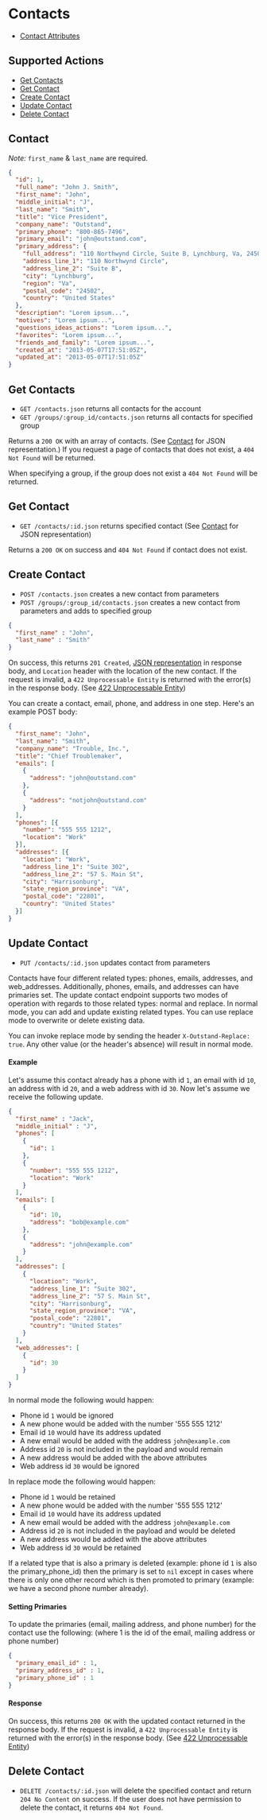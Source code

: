# Contacts

* [Contact Attributes](#contact)

## Supported Actions

* [Get Contacts](#get-contacts)
* [Get Contact](#get-contact)
* [Create Contact](#create-contact)
* [Update Contact](#update-contact)
* [Delete Contact](#delete-contact)

## Contact

*Note:* ```first_name``` & ```last_name``` are required.

```json
{
  "id": 1,
  "full_name": "John J. Smith",
  "first_name": "John",
  "middle_initial": "J",
  "last_name": "Smith",
  "title": "Vice President",
  "company_name": "Outstand",
  "primary_phone": "800-865-7496",
  "primary_email": "john@outstand.com",
  "primary_address": {
    "full_address": "110 Northwynd Circle, Suite B, Lynchburg, Va, 24502, United States",
    "address_line_1": "110 Northwynd Circle",
    "address_line_2": "Suite B",
    "city": "Lynchburg",
    "region": "Va",
    "postal_code": "24502",
    "country": "United States"
  },
  "description": "Lorem ipsum...",
  "motives": "Lorem ipsum...",
  "questions_ideas_actions": "Lorem ipsum...",
  "favorites": "Lorem ipsum...",
  "friends_and_family": "Lorem ipsum...",
  "created_at": "2013-05-07T17:51:05Z",
  "updated_at": "2013-05-07T17:51:05Z"
}
```

## Get Contacts

* ```GET /contacts.json``` returns all contacts for the account
* ```GET /groups/:group_id/contacts.json``` returns all contacts for specified group

Returns a ```200 OK``` with an array of contacts. (See [Contact](#contact) for JSON representation.) If you request a page of contacts that does not exist, a ```404 Not Found``` will be returned.

When specifying a group, if the group does not exist a ```404 Not Found``` will be returned.

## Get Contact

* ```GET /contacts/:id.json``` returns specified contact (See [Contact](#contact) for JSON representation)

Returns a ```200 OK``` on success and ```404 Not Found``` if contact does not exist.

## Create Contact

* ```POST /contacts.json``` creates a new contact from parameters
* ```POST /groups/:group_id/contacts.json``` creates a new contact from parameters and adds to specified group

```json
{
  "first_name" : "John",
  "last_name" : "Smith"
}
```

On success, this returns ```201 Created```, [JSON representation](#contact) in response body, and ```Location``` header with the location of the new contact. If the request is invalid, a ```422 Unprocessable Entity``` is returned with the error(s) in the response body. (See [422 Unprocessable Entity](https://github.com/outstand/api-docs/blob/master/422.md))

You can create a contact, email, phone, and address in one step.  Here's an example POST body:

```json
{
  "first_name": "John",
  "last_name": "Smith",
  "company_name": "Trouble, Inc.",
  "title": "Chief Troublemaker",
  "emails": [
    {
      "address": "john@outstand.com"
    },
    {
      "address": "notjohn@outstand.com"
    }
  ],
  "phones": [{
    "number": "555 555 1212",
    "location": "Work"
  }],
  "addresses": [{
    "location": "Work",
    "address_line_1": "Suite 302",
    "address_line_2": "57 S. Main St",
    "city": "Harrisonburg",
    "state_region_province": "VA",
    "postal_code": "22801",
    "country": "United States"
  }]
}
```

## Update Contact

* ```PUT /contacts/:id.json``` updates contact from parameters

Contacts have four different related types: phones, emails, addresses, and web_addresses.  Additionally, phones, emails, and addresses can have primaries set.
The update contact endpoint supports two modes of operation with regards to those related types: normal and replace. In normal mode, you can add and update existing related types. You can use replace mode to overwrite or delete existing data.

You can invoke replace mode by sending the header `X-Outstand-Replace: true`.  Any other value (or the header's absence) will result in normal mode.

#### Example

Let's assume this contact already has a phone with id `1`, an email with id `10`, an address with id `20`, and a web address with id `30`.  Now let's assume we receive the following update.

```json
{
  "first_name" : "Jack",
  "middle_initial" : "J",
  "phones": [
    {
      "id": 1
    },
    {
      "number": "555 555 1212",
      "location": "Work"
    }
  ],
  "emails": [
    {
      "id": 10,
      "address": "bob@example.com"
    },
    {
      "address": "john@example.com"
    }
  ],
  "addresses": [
    {
      "location": "Work",
      "address_line_1": "Suite 302",
      "address_line_2": "57 S. Main St",
      "city": "Harrisonburg",
      "state_region_province": "VA",
      "postal_code": "22801",
      "country": "United States"
    }
  ],
  "web_addresses": [
    {
      "id": 30
    }
  ]
}
```

In normal mode the following would happen:
- Phone id `1` would be ignored
- A new phone would be added with the number '555 555 1212'
- Email id `10` would have its address updated
- A new email would be added with the address `john@example.com`
- Address id `20` is not included in the payload and would remain
- A new address would be added with the above attributes
- Web address id `30` would be ignored

In replace mode the following would happen:
- Phone id `1` would be retained
- A new phone would be added with the number '555 555 1212'
- Email id `10` would have its address updated
- A new email would be added with the address `john@example.com`
- Address id `20` is not included in the payload and would be deleted
- A new address would be added with the above attributes
- Web address id `30` would be retained

If a related type that is also a primary is deleted (example: phone id `1` is also the primary_phone_id) then the primary is set to `nil` except in cases where there is only one other record which is then promoted to primary (example: we have a second phone number already).


#### Setting Primaries

To update the primaries (email, mailing address, and phone number) for the contact use the following: (where 1 is the id of the email, mailing address or phone number)

```json
{
  "primary_email_id" : 1,
  "primary_address_id" : 1,
  "primary_phone_id" : 1
}
```

#### Response

On success, this returns ```200 OK``` with the updated contact returned in the response body. If the request is invalid, a ```422 Unprocessable Entity``` is returned with the error(s) in the response body. (See [422 Unprocessable Entity](https://github.com/outstand/api-docs/blob/master/422.md))

## Delete Contact

* ```DELETE /contacts/:id.json``` will delete the specified contact and return ```204 No Content``` on success. If the user does not have permission to delete the contact, it returns ```404 Not Found```.
